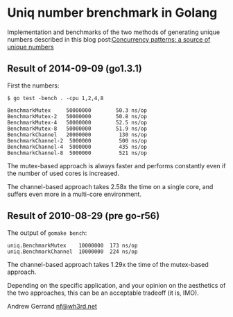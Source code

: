 
# Uniq number brenchmark in Golang

Implementation and benchmarks of the two methods of generating unique numbers
described in this blog post:[Concurrency patterns: a source of unique numbers](http://nf.id.au/posts/2010/08/concurrency-patterns-a-source-of-unique-numbe.html)

## Result of 2014-09-09 (go1.3.1)
First the numbers:

	$ go test -bench . -cpu 1,2,4,8
	
	BenchmarkMutex     50000000        50.3 ns/op
	BenchmarkMutex-2   50000000        50.8 ns/op
	BenchmarkMutex-4   50000000        52.5 ns/op
	BenchmarkMutex-8   50000000        51.9 ns/op
	BenchmarkChannel   20000000         130 ns/op
	BenchmarkChannel-2  5000000         500 ns/op
	BenchmarkChannel-4  5000000         435 ns/op
	BenchmarkChannel-8  5000000         521 ns/op

The mutex-based approach is always faster and performs constantly even if
the number of used cores is increased.

The channel-based approach takes 2.58x the time on a single core, and
suffers even more in a multi-core environment.

## Result of 2010-08-29 (pre go-r56)
The output of `gomake bench`:

	uniq.BenchmarkMutex    10000000  173 ns/op
	uniq.BenchmarkChannel  10000000  224 ns/op

The channel-based approach takes 1.29x the time of the mutex-based approach.

Depending on the specific application, and your opinion on the aesthetics
of the two approaches, this can be an acceptable tradeoff (it is, IMO).

Andrew Gerrand <nf@wh3rd.net>


